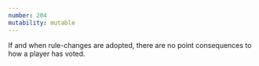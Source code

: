 ```yaml
---
number: 204
mutability: mutable
---
```


If and when rule-changes are adopted, there are no point consequences to how a player has voted.
